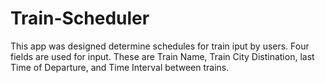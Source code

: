 # Train-Scheduler

This app was designed determine schedules for train iput by users.   Four fields are used for input.   These are Train Name, Train City Distination, last Time of Departure, and Time Interval between trains.   
